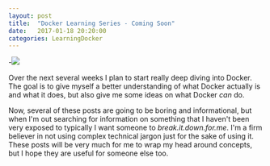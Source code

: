 ```yaml
---
layout: post
title:  "Docker Learning Series - Coming Soon"
date:   2017-01-18 20:20:00
categories: LearningDocker
---
```

-<img src="{{ site.baseurl }}/images/docker.jpg">


Over the next several weeks I plan to start really deep diving into Docker. The goal is to give myself a better understanding of what Docker actually is and what it does, but also give me some ideas on what Docker _can_ do.

Now, several of these posts are going to be boring and informational, but when I'm out searching for information on something that I haven't been very exposed to typically I want someone to _break.it.down.for.me_. I'm a firm believer in not using complex technical jargon just for the sake of using it. These posts will be very much for me to wrap my head around concepts, but I hope they are useful for someone else too. 
